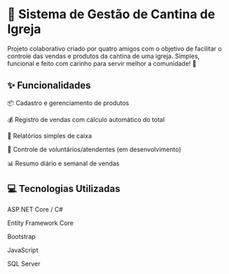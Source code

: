 # 🍞 Sistema de Gestão de Cantina de Igreja

Projeto colaborativo criado por quatro amigos com o objetivo de facilitar o controle das vendas e produtos da cantina de uma igreja. Simples, funcional e feito com carinho para servir melhor a comunidade! 🙌

## ✨ Funcionalidades

📦 Cadastro e gerenciamento de produtos

💰 Registro de vendas com cálculo automático do total

🧾 Relatórios simples de caixa

👥 Controle de voluntários/atendentes (em desenvolvimento)

📊 Resumo diário e semanal de vendas

## 💻 Tecnologias Utilizadas 

ASP.NET Core / C#

Entity Framework Core

Bootstrap

JavaScript

SQL Server
